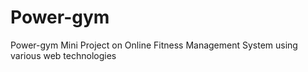 # Power-gym
Power-gym  Mini Project on Online Fitness Management System using various web technologies
